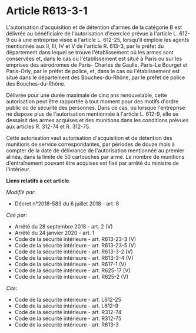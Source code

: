 # Article R613-3-1

L'autorisation d'acquisition et de détention d'armes de la catégorie B est délivrée au bénéficiaire de l'autorisation
d'exercice prévue à l'article L. 612-9 ou à une entreprise visée à l'article L. 612-25, lorsqu'il emploie les agents
mentionnés aux II, III, IV et V de l'article R. 613-3, par le préfet du département dans lequel se trouve l'établissement où
les armes sont conservées et, dans le cas où l'établissement est situé à Paris ou sur les emprises des aérodromes de Paris-
Charles de Gaulle, Paris-Le Bourget et Paris-Orly, par le préfet de police, et, dans le cas où l'établissement est situé dans
le département des Bouches-du-Rhône, par le préfet de police des Bouches-du-Rhône.

Délivrée pour une durée maximale de cinq ans renouvelable, cette autorisation peut être rapportée à tout moment pour des
motifs d'ordre public ou de sécurité des personnes. Dans ce cas, ou lorsque l'entreprise ne dispose plus de l'autorisation
mentionnée à l'article L. 612-9, elle se dessaisit des armes acquises et des munitions dans les conditions prévues aux
articles R. 312-74 et R. 312-75.

Cette autorisation vaut autorisation d'acquisition et de détention des munitions de service correspondantes, par périodes de
douze mois à compter de la date de délivrance de l'autorisation mentionnée au premier alinéa, dans la limite de 50 cartouches
par arme. Le nombre de munitions d'entraînement pouvant être acquises est fixé par arrêté du ministre de l'intérieur.

**Liens relatifs à cet article**

_Modifié par_:

  - Décret n°2018-583 du 6 juillet 2018 - art. 8

_Cité par_:

  - Arrêté du 28 septembre 2018 - art. 2 (V)
  - Arrêté du 24 janvier 2020 - art. 1
  - Code de la sécurité intérieure - art. R613-23-3 (V)
  - Code de la sécurité intérieure - art. R613-23-5 (V)
  - Code de la sécurité intérieure - art. R613-3-2 (V)
  - Code de la sécurité intérieure - art. R613-3-4 (V)
  - Code de la sécurité intérieure - art. R617-1 (V)
  - Code de la sécurité intérieure - art. R625-17 (V)
  - Code de la sécurité intérieure - art. R625-2 (V)

_Cite_:

  - Code de la sécurité intérieure - art. L612-25
  - Code de la sécurité intérieure - art. L612-9
  - Code de la sécurité intérieure - art. R312-74
  - Code de la sécurité intérieure - art. R312-75
  - Code de la sécurité intérieure - art. R613-3
